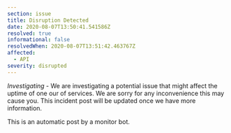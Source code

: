 ```yaml
---
section: issue
title: Disruption Detected
date: 2020-08-07T13:50:41.541586Z
resolved: true
informational: false
resolvedWhen: 2020-08-07T13:51:42.463767Z
affected:
  - API
severity: disrupted
---
```

*Investigating* - We are investigating a potential issue that might affect the uptime of one our of services. We are sorry for any inconvenience this may cause you. This incident post will be updated once we have more information.

This is an automatic post by a monitor bot.
        